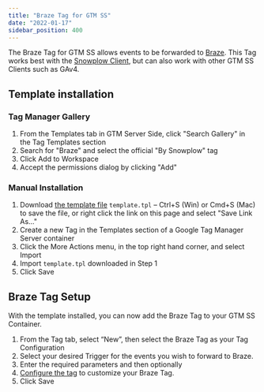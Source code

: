 ```yaml
---
title: "Braze Tag for GTM SS"
date: "2022-01-17"
sidebar_position: 400
---
```


The Braze Tag for GTM SS allows events to be forwarded to [Braze](https://www.braze.com/). This Tag works best with the [Snowplow Client](/docs/destinations/forwarding-events/google-tag-manager-server-side/snowplow-client-for-gtm-ss/index.md), but can also work with other GTM SS Clients such as GAv4.

## Template installation

### Tag Manager Gallery

1. From the Templates tab in GTM Server Side, click "Search Gallery" in the Tag Templates section
2. Search for "Braze" and select the official "By Snowplow" tag
3. Click Add to Workspace
4. Accept the permissions dialog by clicking "Add"

### Manual Installation

1. Download [the template file](https://github.com/snowplow/snowplow-gtm-server-side-braze-tag/blob/main/template.tpl) `template.tpl` – Ctrl+S (Win) or Cmd+S (Mac) to save the file, or right click the link on this page and select "Save Link As…"
2. Create a new Tag in the Templates section of a Google Tag Manager Server container
3. Click the More Actions menu, in the top right hand corner, and select Import
4. Import `template.tpl` downloaded in Step 1
5. Click Save

## Braze Tag Setup

With the template installed, you can now add the Braze Tag to your GTM SS Container.

1. From the Tag tab, select “New”, then select the Braze Tag as your Tag Configuration
2. Select your desired Trigger for the events you wish to forward to Braze.
3. Enter the required parameters and then optionally
4. [Configure the tag](/docs/destinations/forwarding-events/google-tag-manager-server-side/braze-tag-for-gtm-ss/braze-tag-configuration/index.md) to customize your Braze Tag.
5. Click Save
